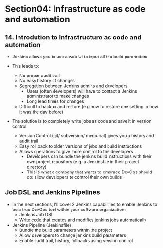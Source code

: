 # Section04: Infrastructure as code and automation

## 14. Introdution to Infrastructure as code and automation

- Jenkins allows you to use a web UI to input all the build parameters
- This leads to:
    - No proper audit trail
    - No easy history of changes
    - Segregation between Jenkins admins and developers
        - Users (often developers) will have to contact a Jenkins administrator to make changes
        - Long lead times for changes
    - Difficult to backup and restore (e.g how to restore one setting to how it was the day before)

- The solution is to completely write jobs as code and save it in version control
    - Version Control (git/ subversion/ mercurial) gives you a history and audit trail
    - Easy roll back to older versions of jobs and build instructions
    - Allows operations to give more control to the developers
        - Developers can bundle the jenkins build instructions with their own project repository (e.g. a Jenkinsfile in their project directory)
        - This is what a company that wants to embrace DevOps should do: allow developers to control their own builds

## Job DSL and Jenkins Pipelines

- In the next sections, I'll cover 2 Jenkins capabilities to enable Jenkins to be a true DevOps tool within your software organization:
    - Jenkins Job DSL
    - Write code that creates and modifies jenkins jobs automatically
- Jenkins Pipeline (Jenkinsfile)
    - Bundle the build parameters within the project
    - Allow developers to change jenkins build parameters
    - Enable audit trail, history, rollbacks using version control




